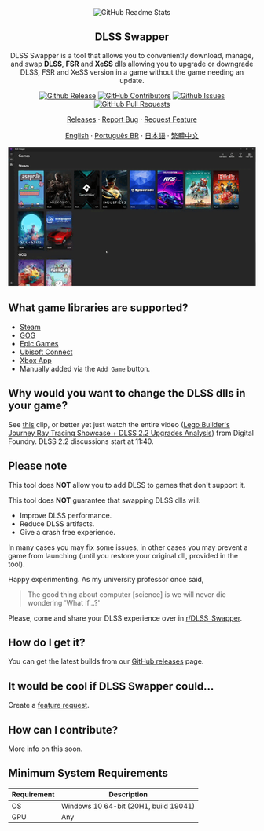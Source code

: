 <p align="center">
 <img width="100px" src="./apple-touch-icon.png" align="center" alt="GitHub Readme Stats" />
 <h2 align="center">DLSS Swapper
</h2>
 <p align="center">DLSS Swapper is a tool that allows you to conveniently download, manage, and swap <strong>DLSS</strong>, <strong>FSR</strong> and <strong>XeSS</strong> dlls allowing you to upgrade or downgrade DLSS, FSR and XeSS version in a game without the game needing an update.</p>
</p>

<p align="center">
    <a href="https://img.shields.io/github/v/release/beeradmoore/dlss-swapper"><img alt="Github Release" src="https://img.shields.io/github/v/release/beeradmoore/dlss-swapper" /></a>
    <a href="https://img.shields.io/github/contributors/beeradmoore/dlss-swapper"><img alt="GitHub Contributors" src="https://img.shields.io/github/contributors/beeradmoore/dlss-swapper" /></a>
    <a href="https://img.shields.io/github/issues/beeradmoore/dlss-swapper?color=0088ff"><img alt="Github Issues" src="https://img.shields.io/github/issues/beeradmoore/dlss-swapper?color=0088ff" /></a>
    <a href="https://img.shields.io/github/issues-pr/beeradmoore/dlss-swapper?color=0088ff"><img alt="GitHub Pull Requests" src="https://img.shields.io/github/issues-pr/beeradmoore/dlss-swapper?color=0088ff" /></a>
</p>

<p align="center">
    <a href="https://github.com/beeradmoore/dlss-swapper/releases">Releases</a>
    ·
    <a href="https://github.com/beeradmoore/dlss-swapper/issues/new?template=bug_report.yml">Report Bug</a>
    ·
    <a href="https://github.com/beeradmoore/dlss-swapper/issues/new?template=feature-request.md">Request Feature</a>
    
</p>

<p align="center">
    <a href="https://github.com/beeradmoore/dlss-swapper">English</a>
    ·
    <a href="./readme_pt-BR.md">Português BR</a>
    ·
    <a href="./readme_ja-JP.md">日本語</a>
    ·
    <a href="./readme_zh-TW.md">繁體中文</a>
    
</p>

<p align="center">
    <img src="./images/usage/usage_4.gif" />
</p>

## What game libraries are supported?

- [Steam](https://store.steampowered.com/)
- [GOG](https://www.gog.com/en/)
- [Epic Games](https://store.epicgames.com/)
- [Ubisoft Connect](https://www.ubisoft.com/)
- [Xbox App](https://www.xbox.com/)
- Manually added via the `Add Game` button.

## Why would you want to change the DLSS dlls in your game?

See [this](https://youtube.com/clip/UgzYyeox3s7jFJZAvYF4AaABCQ) clip, or better yet just watch the entire video ([Lego Builder's Journey Ray Tracing Showcase + DLSS 2.2 Upgrades Analysis](https://www.youtube.com/watch?v=dtbqJXb1UDw)) from Digital Foundry. DLSS 2.2 discussions start at 11:40.

## Please note

This tool does **NOT** allow you to add DLSS to games that don't support it.

This tool does **NOT** guarantee that swapping DLSS dlls will:

- Improve DLSS performance.
- Reduce DLSS artifacts.
- Give a crash free experience.

In many cases you may fix some issues, in other cases you may prevent a game from launching (until you restore your original dll, provided in the tool).

Happy experimenting. As my university professor once said,

> The good thing about computer [science] is we will never die wondering 'What if...?'

Please, come and share your DLSS experience over in [r/DLSS_Swapper](https://www.reddit.com/r/DLSS_Swapper/).

## How do I get it?

You can get the latest builds from our [GitHub releases](https://github.com/beeradmoore/dlss-swapper/releases) page.

## It would be cool if DLSS Swapper could...

Create a [feature request](https://github.com/beeradmoore/dlss-swapper/issues/new?template=feature-request.md).

## How can I contribute?

More info on this soon.

## Minimum System Requirements

| Requirement | Description                           |
| ----------- | ------------------------------------- |
| OS          | Windows 10 64-bit (20H1, build 19041) |
| GPU         | Any                                   |
